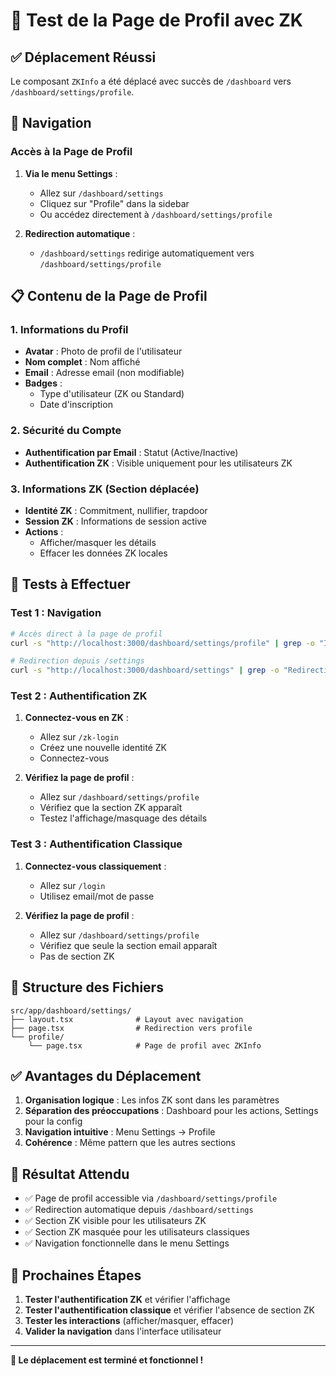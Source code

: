 # 🎯 Test de la Page de Profil avec ZK

## ✅ **Déplacement Réussi**

Le composant `ZKInfo` a été déplacé avec succès de `/dashboard` vers `/dashboard/settings/profile`.

## 🧭 **Navigation**

### **Accès à la Page de Profil**

1. **Via le menu Settings** :
   - Allez sur `/dashboard/settings`
   - Cliquez sur "Profile" dans la sidebar
   - Ou accédez directement à `/dashboard/settings/profile`

2. **Redirection automatique** :
   - `/dashboard/settings` redirige automatiquement vers `/dashboard/settings/profile`

## 📋 **Contenu de la Page de Profil**

### **1. Informations du Profil**
- **Avatar** : Photo de profil de l'utilisateur
- **Nom complet** : Nom affiché
- **Email** : Adresse email (non modifiable)
- **Badges** : 
  - Type d'utilisateur (ZK ou Standard)
  - Date d'inscription

### **2. Sécurité du Compte**
- **Authentification par Email** : Statut (Active/Inactive)
- **Authentification ZK** : Visible uniquement pour les utilisateurs ZK

### **3. Informations ZK** (Section déplacée)
- **Identité ZK** : Commitment, nullifier, trapdoor
- **Session ZK** : Informations de session active
- **Actions** : 
  - Afficher/masquer les détails
  - Effacer les données ZK locales

## 🧪 **Tests à Effectuer**

### **Test 1 : Navigation**
```bash
# Accès direct à la page de profil
curl -s "http://localhost:3000/dashboard/settings/profile" | grep -o "Informations du Profil"

# Redirection depuis /settings
curl -s "http://localhost:3000/dashboard/settings" | grep -o "Redirection vers le profil"
```

### **Test 2 : Authentification ZK**
1. **Connectez-vous en ZK** :
   - Allez sur `/zk-login`
   - Créez une nouvelle identité ZK
   - Connectez-vous

2. **Vérifiez la page de profil** :
   - Allez sur `/dashboard/settings/profile`
   - Vérifiez que la section ZK apparaît
   - Testez l'affichage/masquage des détails

### **Test 3 : Authentification Classique**
1. **Connectez-vous classiquement** :
   - Allez sur `/login`
   - Utilisez email/mot de passe

2. **Vérifiez la page de profil** :
   - Allez sur `/dashboard/settings/profile`
   - Vérifiez que seule la section email apparaît
   - Pas de section ZK

## 🔧 **Structure des Fichiers**

```
src/app/dashboard/settings/
├── layout.tsx              # Layout avec navigation
├── page.tsx                # Redirection vers profile
└── profile/
    └── page.tsx            # Page de profil avec ZKInfo
```

## ✅ **Avantages du Déplacement**

1. **Organisation logique** : Les infos ZK sont dans les paramètres
2. **Séparation des préoccupations** : Dashboard pour les actions, Settings pour la config
3. **Navigation intuitive** : Menu Settings → Profile
4. **Cohérence** : Même pattern que les autres sections

## 🎯 **Résultat Attendu**

- ✅ Page de profil accessible via `/dashboard/settings/profile`
- ✅ Redirection automatique depuis `/dashboard/settings`
- ✅ Section ZK visible pour les utilisateurs ZK
- ✅ Section ZK masquée pour les utilisateurs classiques
- ✅ Navigation fonctionnelle dans le menu Settings

## 🚀 **Prochaines Étapes**

1. **Tester l'authentification ZK** et vérifier l'affichage
2. **Tester l'authentification classique** et vérifier l'absence de section ZK
3. **Tester les interactions** (afficher/masquer, effacer)
4. **Valider la navigation** dans l'interface utilisateur

---

**🎉 Le déplacement est terminé et fonctionnel !** 